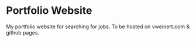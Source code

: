 # Portfolio Website
My portfolio website for searching for jobs.  To be hosted on vweinert.com & github pages.
